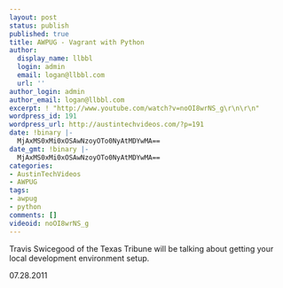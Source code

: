```yaml
---
layout: post
status: publish
published: true
title: AWPUG - Vagrant with Python
author:
  display_name: llbbl
  login: admin
  email: logan@llbbl.com
  url: ''
author_login: admin
author_email: logan@llbbl.com
excerpt: ! "http://www.youtube.com/watch?v=noOI8wrNS_g\r\n\r\n"
wordpress_id: 191
wordpress_url: http://austintechvideos.com/?p=191
date: !binary |-
  MjAxMS0xMi0xOSAwNzoyOTo0NyAtMDYwMA==
date_gmt: !binary |-
  MjAxMS0xMi0xOSAwNzoyOTo0NyAtMDYwMA==
categories:
- AustinTechVideos
- AWPUG
tags:
- awpug
- python
comments: []
videoid: noOI8wrNS_g
---
```

<p>Travis Swicegood of the Texas Tribune will be talking about getting your local development environment setup.</p>
<p>07.28.2011</p>
